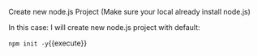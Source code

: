 Create new node.js Project (Make sure your local already install node.js)

In this case: I will create new node.js project with default:

`npm init -y`{{execute}}

